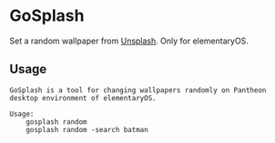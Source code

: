 # GoSplash
Set a random wallpaper from [Unsplash](https://unsplash.com). Only for elementaryOS.

## Usage
```
GoSplash is a tool for changing wallpapers randomly on Pantheon desktop environment of elementaryOS.

Usage:
	gosplash random
	gosplash random -search batman	
```
